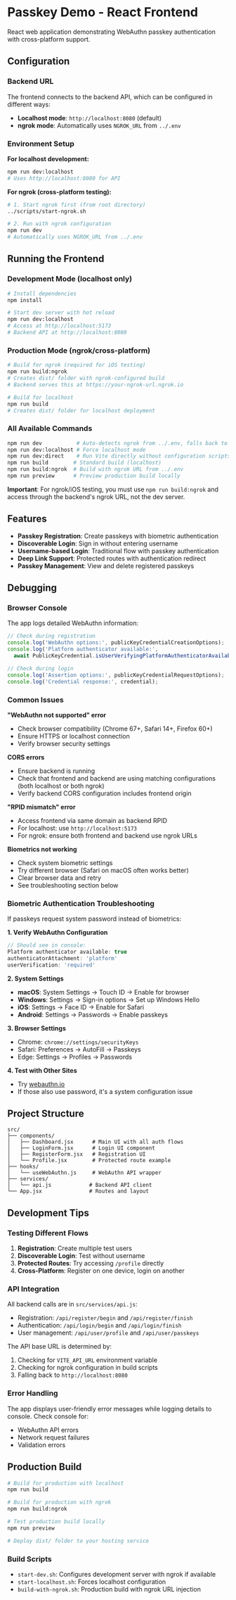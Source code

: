 # Passkey Demo - React Frontend

React web application demonstrating WebAuthn passkey authentication with cross-platform support.

## Configuration

### Backend URL
The frontend connects to the backend API, which can be configured in different ways:
- **Localhost mode**: `http://localhost:8080` (default)
- **ngrok mode**: Automatically uses `NGROK_URL` from `../.env`

### Environment Setup

**For localhost development:**
```bash
npm run dev:localhost
# Uses http://localhost:8080 for API
```

**For ngrok (cross-platform testing):**
```bash
# 1. Start ngrok first (from root directory)
../scripts/start-ngrok.sh

# 2. Run with ngrok configuration
npm run dev
# Automatically uses NGROK_URL from ../.env
```

## Running the Frontend

### Development Mode (localhost only)
```bash
# Install dependencies
npm install

# Start dev server with hot reload
npm run dev:localhost
# Access at http://localhost:5173
# Backend API at http://localhost:8080
```

### Production Mode (ngrok/cross-platform)
```bash
# Build for ngrok (required for iOS testing)
npm run build:ngrok
# Creates dist/ folder with ngrok-configured build
# Backend serves this at https://your-ngrok-url.ngrok.io

# Build for localhost
npm run build
# Creates dist/ folder for localhost deployment
```

### All Available Commands
```bash
npm run dev           # Auto-detects ngrok from ../.env, falls back to localhost
npm run dev:localhost # Force localhost mode
npm run dev:direct    # Run Vite directly without configuration scripts
npm run build        # Standard build (localhost)
npm run build:ngrok  # Build with ngrok URL from ../.env
npm run preview      # Preview production build locally
```

**Important**: For ngrok/iOS testing, you must use `npm run build:ngrok` and access through the backend's ngrok URL, not the dev server.

## Features

- **Passkey Registration**: Create passkeys with biometric authentication
- **Discoverable Login**: Sign in without entering username
- **Username-based Login**: Traditional flow with passkey authentication
- **Deep Link Support**: Protected routes with authentication redirect
- **Passkey Management**: View and delete registered passkeys

## Debugging

### Browser Console

The app logs detailed WebAuthn information:

```javascript
// Check during registration
console.log('WebAuthn options:', publicKeyCredentialCreationOptions);
console.log('Platform authenticator available:', 
  await PublicKeyCredential.isUserVerifyingPlatformAuthenticatorAvailable());

// Check during login
console.log('Assertion options:', publicKeyCredentialRequestOptions);
console.log('Credential response:', credential);
```

### Common Issues

**"WebAuthn not supported" error**
- Check browser compatibility (Chrome 67+, Safari 14+, Firefox 60+)
- Ensure HTTPS or localhost connection
- Verify browser security settings

**CORS errors**
- Ensure backend is running
- Check that frontend and backend are using matching configurations (both localhost or both ngrok)
- Verify backend CORS configuration includes frontend origin

**"RPID mismatch" error**
- Access frontend via same domain as backend RPID
- For localhost: use `http://localhost:5173`
- For ngrok: ensure both frontend and backend use ngrok URLs

**Biometrics not working**
- Check system biometric settings
- Try different browser (Safari on macOS often works better)
- Clear browser data and retry
- See troubleshooting section below

### Biometric Authentication Troubleshooting

If passkeys request system password instead of biometrics:

**1. Verify WebAuthn Configuration**
```javascript
// Should see in console:
Platform authenticator available: true
authenticatorAttachment: 'platform'
userVerification: 'required'
```

**2. System Settings**
- **macOS**: System Settings → Touch ID → Enable for browser
- **Windows**: Settings → Sign-in options → Set up Windows Hello
- **iOS**: Settings → Face ID → Enable for Safari
- **Android**: Settings → Passwords → Enable passkeys

**3. Browser Settings**
- Chrome: `chrome://settings/securityKeys`
- Safari: Preferences → AutoFill → Passkeys
- Edge: Settings → Profiles → Passwords

**4. Test with Other Sites**
- Try [webauthn.io](https://webauthn.io)
- If those also use password, it's a system configuration issue

## Project Structure

```
src/
├── components/
│   ├── Dashboard.jsx      # Main UI with all auth flows
│   ├── LoginForm.jsx      # Login UI component
│   ├── RegisterForm.jsx   # Registration UI
│   └── Profile.jsx        # Protected route example
├── hooks/
│   └── useWebAuthn.js     # WebAuthn API wrapper
├── services/
│   └── api.js            # Backend API client
└── App.jsx               # Routes and layout
```

## Development Tips

### Testing Different Flows
1. **Registration**: Create multiple test users
2. **Discoverable Login**: Test without username
3. **Protected Routes**: Try accessing `/profile` directly
4. **Cross-Platform**: Register on one device, login on another

### API Integration
All backend calls are in `src/services/api.js`:
- Registration: `/api/register/begin` and `/api/register/finish`
- Authentication: `/api/login/begin` and `/api/login/finish`
- User management: `/api/user/profile` and `/api/user/passkeys`

The API base URL is determined by:
1. Checking for `VITE_API_URL` environment variable
2. Checking for ngrok configuration in build scripts
3. Falling back to `http://localhost:8080`

### Error Handling
The app displays user-friendly error messages while logging details to console. Check console for:
- WebAuthn API errors
- Network request failures
- Validation errors

## Production Build

```bash
# Build for production with localhost
npm run build

# Build for production with ngrok
npm run build:ngrok

# Test production build locally
npm run preview

# Deploy dist/ folder to your hosting service
```

### Build Scripts
- `start-dev.sh`: Configures development server with ngrok if available
- `start-localhost.sh`: Forces localhost configuration
- `build-with-ngrok.sh`: Production build with ngrok URL injection